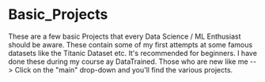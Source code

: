 # Basic_Projects
These are a few basic Projects that every Data Science / ML Enthusiast should be aware. These contain some of my first attempts at some famous datasets like the Titanic Dataset etc. It's recommended for beginners. I have done these during my course ay DataTrained.
Those who are new like me --> Click on the "main" drop-down and you'll find the various projects.
